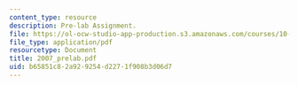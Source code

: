```yaml
---
content_type: resource
description: Pre-lab Assignment.
file: https://ol-ocw-studio-app-production.s3.amazonaws.com/courses/10-37-chemical-and-biological-reaction-engineering-spring-2007/b65851c82a929254d2271f908b3d06d7_2007_prelab.pdf
file_type: application/pdf
resourcetype: Document
title: 2007_prelab.pdf
uid: b65851c8-2a92-9254-d227-1f908b3d06d7
---
```

